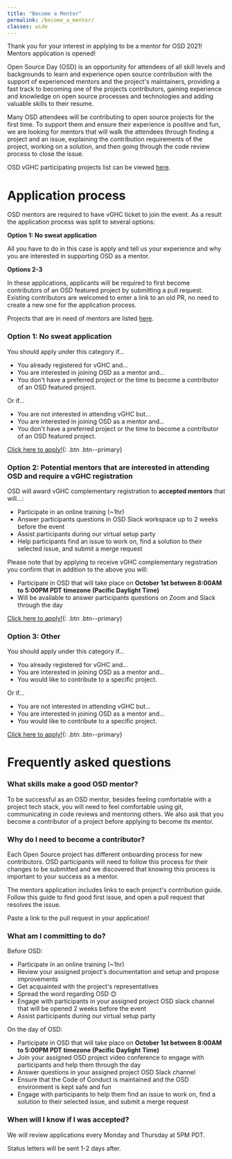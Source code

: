 ```yaml
---
title: "Become a Mentor"
permalink: /become_a_mentor/
classes: wide
---
```


Thank you for your interest in applying to be a mentor for OSD 2021! Mentors application
is opened!

Open Source Day (OSD) is an opportunity for attendees of all skill levels and backgrounds to 
learn and experience open source contribution with the support of experienced mentors and 
the project's maintainers, providing a fast track to becoming one of the projects contributors, 
gaining experience and knowledge on open source processes and technologies and adding valuable 
skills to their resume. 

Many OSD attendees will be contributing to open source projects for the first time. 
To support them and ensure their experience is positive and fun, we are looking for 
mentors that will walk the attendees through finding a project and an issue, explaining 
the contribution requirements of the project, working on a solution, and then going through 
the code review process to close the issue.

OSD vGHC participating projects list can be viewed [here](https://airtable.com/shr9UUiGjdoPt8UNi).

# Application process

OSD mentors are required to have vGHC ticket to join the event.  As a result the application process was
split to several options:

**Option 1: No sweat application**

All you have to do in this case is apply and tell us your experience and why you are interested in 
supporting OSD as a mentor.

**Options 2-3**

In these applications, applicants will be required to first become contributors of an OSD featured project by submitting
a pull request. Existing contributors are welcomed to enter a link to an old PR, no need to create a new one
for the application process.

Projects that are in need of mentors are listed [here](https://airtable.com/shrpbjtqjLPQYmyqv).

### Option 1: No sweat application

You should apply under this category if...
- You already registered for vGHC and... 
- You are interested in joining OSD as a mentor and...
- You don't have a preferred project or the time to become a contributor of an OSD featured project.

Or if...
- You are not interested in attending vGHC but... 
- You are interested in joining OSD as a mentor and...
- You don't have a preferred project or the time to become a contributor of an OSD featured project.

[Click here to apply!](https://airtable.com/shrnir4qiMZ25yZ0S){: .btn .btn--primary}

### Option 2: Potential mentors that are interested in attending OSD and require a vGHC registration

OSD will award vGHC complementary registration to **accepted mentors** that will...:
- Participate in an online training (~1hr)
- Answer participants questions in OSD Slack workspace up to 2 weeks before the event
- Assist participants during our virtual setup party
- Help participants find an issue to work on, find a solution to their selected issue, and submit a merge request

Please note that by applying to receive vGHC complementary registration you confirm that in addition to the above you will:
- Participate in OSD that will take place on **October 1st between 8:00AM to 5:00PM PDT timezone (Pacific Daylight Time)**
- Will be available to answer participants questions on Zoom and Slack through the day

[Click here to apply!](https://airtable.com/shrTem4d8zbPpr2Xn){: .btn .btn--primary}

### Option 3: Other

You should apply under this category if...

- You already registered for vGHC and... 
- You are interested in joining OSD as a mentor and...
- You would like to contribute to a specific project.

Or if...
- You are not interested in attending vGHC but... 
- You are interested in joining OSD as a mentor and...
- You would like to contribute to a specific project.

[Click here to apply!](https://airtable.com/shrTem4d8zbPpr2Xn){: .btn .btn--primary}

# Frequently asked questions

### What skills make a good OSD mentor?
To be successful as an OSD mentor, besides feeling comfortable with a project tech stack, 
you will need to feel comfortable using git, communicating in code reviews and mentoring 
others. We also ask that you become a contributor of a project before applying to become 
its mentor. 

### Why do I need to become a contributor?
Each Open Source project has different onboarding process for new contributors. OSD 
participants will need to follow this process for their changes to be submitted and we
discovered that knowing this process is important to your success as a mentor.

The mentors application includes links to each project's contribution guide. 
Follow this guide to find good first issue, and open a pull request that resolves the issue.

Paste a link to the pull request in your application!

### What am I committing to do?
Before OSD:
* Participate in an online training (~1hr)
* Review your assigned project's documentation and setup and propose improvements
* Get acquainted with the project's representatives
* Spread the word regarding OSD 😊 
* Engage with participants in your assigned project OSD slack channel that will be 
opened 2 weeks before the event
* Assist participants during our virtual setup party

On the day of OSD:
* Participate in OSD that will take place on **October 1st between 8:00AM to 5:00PM PDT timezone (Pacific Daylight Time)**
* Join your assigned OSD project video conference to engage with participants and help them through the day
* Answer questions in your assigned project OSD Slack channel
* Ensure that the Code of Conduct is maintained and the OSD environment is kept safe and fun
* Engage with participants to help them find an issue to work on, find a solution to their selected issue, and submit a merge request

### When will I know if I was accepted? 
We will review applications every Monday and Thursday at 5PM PDT. 

Status letters will be sent 1-2 days after.
